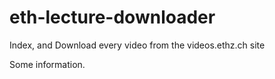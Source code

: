 # eth-lecture-downloader
Index, and Download every video from the videos.ethz.ch site

Some information.

